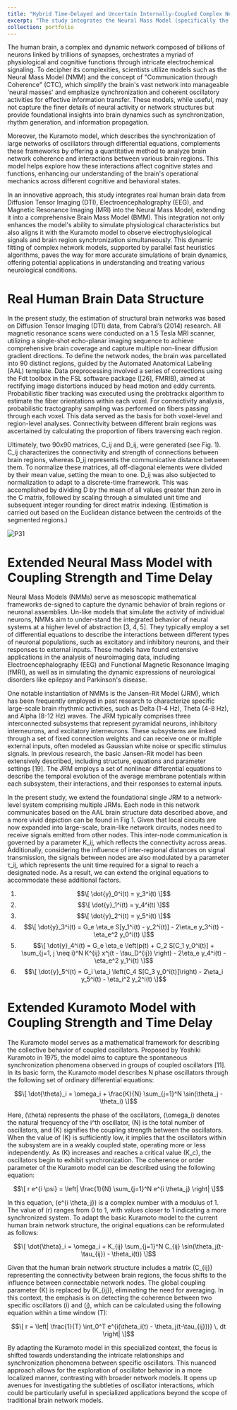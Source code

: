 ```yaml
---
title: "Hybrid Time-Delayed and Uncertain Internally-Coupled Complex Networks"
excerpt: "The study integrates the Neural Mass Model (specifically the Jansen-Rit Model) with the Kuramoto model using real human brain data from various imaging techniques to create a comprehensive model that simulates brain dynamics. This advanced model allows for the observation of frequency variations, synchronization states, and electrophysiological activities, potentially improving the simulation and understanding of neurological conditions and cognitive states.<br/><img src='/images/P31.png'>"
collection: portfolio
---
```


The human brain, a complex and dynamic network composed of billions of neurons linked by trillions of synapses, orchestrates a myriad of physiological and cognitive functions through intricate electrochemical signaling. To decipher its complexities, scientists utilize models such as the Neural Mass Model (NMM) and the concept of "Communication through Coherence" (CTC), which simplify the brain's vast network into manageable 'neural masses' and emphasize synchronization and coherent oscillatory activities for effective information transfer. These models, while useful, may not capture the finer details of neural activity or network structures but provide foundational insights into brain dynamics such as synchronization, rhythm generation, and information propagation.

Moreover, the Kuramoto model, which describes the synchronization of large networks of oscillators through differential equations, complements these frameworks by offering a quantitative method to analyze brain network coherence and interactions between various brain regions. This model helps explore how these interactions affect cognitive states and functions, enhancing our understanding of the brain's operational mechanics across different cognitive and behavioral states.

In an innovative approach, this study integrates real human brain data from Diffusion Tensor Imaging (DTI), Electroencephalography (EEG), and Magnetic Resonance Imaging (MRI) into the Neural Mass Model, extending it into a comprehensive Brain Mass Model (BMM). This integration not only enhances the model's ability to simulate physiological characteristics but also aligns it with the Kuramoto model to observe electrophysiological signals and brain region synchronization simultaneously. This dynamic fitting of complex network models, supported by parallel fast heuristics algorithms, paves the way for more accurate simulations of brain dynamics, offering potential applications in understanding and treating various neurological conditions.

Real Human Brain Data Structure
======

In the present study, the estimation of structural brain networks was based on Diffusion Tensor Imaging (DTI) data, from Cabral’s (2014) research. All magnetic resonance scans were conducted on a 1.5 Tesla MRI scanner, utilizing a single-shot echo-planar imaging sequence to achieve comprehensive brain coverage and capture multiple non-linear diffusion gradient directions. To define the network nodes, the brain was parcellated into 90 distinct regions, guided by the Automated Anatomical Labeling (AAL) template. Data preprocessing involved a series of corrections using the Fdt toolbox in the FSL software package ([26], FMRIB), aimed at rectifying image distortions induced by head motion and eddy currents. Probabilistic fiber tracking was executed using the probtrackx algorithm to estimate the fiber orientations within each voxel. For connectivity analysis, probabilistic tractography sampling was performed on fibers passing through each voxel. This data served as the basis for both voxel-level and region-level analyses. Connectivity between different brain regions was ascertained by calculating the proportion of fibers traversing each region.

Ultimately, two 90x90 matrices, C_ij and D_ij, were generated (see Fig. 1). C_ij characterizes the connectivity and strength of connections between brain regions, whereas D_ij represents the communicative distance between them. To normalize these matrices, all off-diagonal elements were divided by their mean value, setting the mean to one. D_ij was also subjected to normalization to adapt to a discrete-time framework. This was accomplished by dividing D by the mean of all values greater than zero in the C matrix, followed by scaling through a simulated unit time and subsequent integer rounding for direct matrix indexing. (Estimation is carried out based on the Euclidean distance between the centroids of the segmented regions.)

![P31](https://dashpulsar.github.io/images/P31.png)

Extended Neural Mass Model with Coupling Strength and Time Delay
========
Neural Mass Models (NMMs) serve as mesoscopic mathematical frameworks de-signed to capture the dynamic behavior of brain regions or neuronal assemblies. Un-like models that simulate the activity of individual neurons, NMMs aim to under-stand the integrated behavior of neural systems at a higher level of abstraction [3, 4, 5]. They typically employ a set of differential equations to describe the interactions between different types of neuronal populations, such as excitatory and inhibitory neurons, and their responses to external inputs. These models have found extensive applications in the analysis of neuroimaging data, including Electroencephalography (EEG) and Functional Magnetic Resonance Imaging (fMRI), as well as in simulating the dynamic expressions of neurological disorders like epilepsy and Parkinson's disease.

One notable instantiation of NMMs is the Jansen-Rit Model (JRM), which has been frequently employed in past research to characterize specific large-scale brain rhythmic activities, such as Delta (1-4 Hz), Theta (4-8 Hz), and Alpha (8-12 Hz) waves. The JRM typically comprises three interconnected subsystems that represent pyramidal neurons, inhibitory interneurons, and excitatory interneurons. These subsystems are linked through a set of fixed connection weights and can receive one or multiple external inputs, often modeled as Gaussian white noise or specific stimulus signals. In previous research, the basic Jansen-Rit model has been extensively described, including structure, equations and parameter settings [19]. The JRM employs a set of nonlinear differential equations to describe the temporal evolution of the average membrane potentials within each subsystem, their interactions, and their responses to external inputs.

In the present study, we extend the foundational single JRM to a network-level system comprising multiple JRMs. Each node in this network communicates based on the AAL brain structure data described above, and a more vivid depiction can be found in Fig 1. Given that local circuits are now expanded into large-scale, brain-like network circuits, nodes need to receive signals emitted from other nodes. This inter-node communication is governed by a parameter K_ij, which reflects the connectivity across areas. Additionally, considering the influence of inter-regional distances on signal transmission, the signals between nodes are also modulated by a parameter τ_ij, which represents the unit time required for a signal to reach a designated node. As a result, we can extend the original equations to accommodate these additional factors.

1. $$\[ \dot{y}_0^i(t) = y_3^i(t) \]$$
2. $$\[ \dot{y}_1^i(t) = y_4^i(t) \]$$
3. $$\[ \dot{y}_2^i(t) = y_5^i(t) \]$$
4. $$\[ \dot{y}_3^i(t) = G_e \eta_e S[y_1^i(t) - y_2^i(t)] - 2\eta_e y_3^i(t) - \eta_e^2 y_0^i(t) \]$$
5. $$\[ \dot{y}_4^i(t) = G_e \eta_e \left(p(t) + C_2 S[C_1 y_0^i(t)] + \sum_{j=1, j \neq i}^N K^{ij} x^j(t - \tau_D^{ij}) \right) - 2\eta_e y_4^i(t) - \eta_e^2 y_1^i(t) \]$$
6. $$\[ \dot{y}_5^i(t) = G_i \eta_i \left(C_4 S[C_3 y_0^i(t)]\right) - 2\eta_i y_5^i(t) - \eta_i^2 y_2^i(t) \]$$

Extended Kuramoto Model with Coupling Strength and Time Delay
======
The Kuramoto model serves as a mathematical framework for describing the collective behavior of coupled oscillators. Proposed by Yoshiki Kuramoto in 1975, the model aims to capture the spontaneous synchronization phenomena observed in groups of coupled oscillators [11]. In its basic form, the Kuramoto model describes N phase oscillators through the following set of ordinary differential equations:

$$\[ \dot{\theta}_i = \omega_i + \frac{K}{N} \sum_{j=1}^N \sin(\theta_j - \theta_i) \]$$

Here, \(\theta\) represents the phase of the oscillators, \(\omega_i\) denotes the natural frequency of the i^th oscillator, \(N\) is the total number of oscillators, and \(K\) signifies the coupling strength between the oscillators. When the value of \(K\) is sufficiently low, it implies that the oscillators within the subsystem are in a weakly coupled state, operating more or less independently. As \(K\) increases and reaches a critical value \(K_c\), the oscillators begin to exhibit synchronization. The coherence or order parameter of the Kuramoto model can be described using the following equation:

$$\[ r e^{i \psi} = \left| \frac{1}{N} \sum_{j=1}^N e^{i \theta_j} \right| \]$$

In this equation, \(e^{i \theta_j}\) is a complex number with a modulus of 1. The value of \(r\) ranges from 0 to 1, with values closer to 1 indicating a more synchronized system. To adapt the basic Kuramoto model to the current human brain network structure, the original equations can be reformulated as follows:

$$\[ \dot{\theta}_i = \omega_i + K_{ij} \sum_{j=1}^N C_{ij} \sin(\theta_j(t-\tau_{ij}) - \theta_i(t)) \]$$

Given that the human brain network structure includes a matrix \(C_{ij}\) representing the connectivity between brain regions, the focus shifts to the influence between connectable network nodes. The global coupling parameter \(K\) is replaced by \(K_{ij}\), eliminating the need for averaging. In this context, the emphasis is on detecting the coherence between two specific oscillators \(i\) and \(j\), which can be calculated using the following equation within a time window \(T\):

$$\[ r = \left| \frac{1}{T} \int_0^T e^{i(\theta_i(t) - \theta_j(t-\tau_{ij}))} \, dt \right| \]$$

By adapting the Kuramoto model in this specialized context, the focus is shifted towards understanding the intricate relationships and synchronization phenomena between specific oscillators. This nuanced approach allows for the exploration of oscillator behavior in a more localized manner, contrasting with broader network models. It opens up avenues for investigating the subtleties of oscillator interactions, which could be particularly useful in specialized applications beyond the scope of traditional brain network models.



